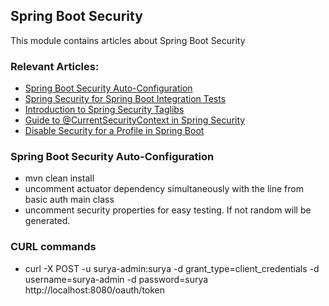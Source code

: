 ## Spring Boot Security

This module contains articles about Spring Boot Security

### Relevant Articles:

- [Spring Boot Security Auto-Configuration](https://www.surya.com/spring-boot-security-autoconfiguration)
- [Spring Security for Spring Boot Integration Tests](https://www.surya.com/spring-security-integration-tests)
- [Introduction to Spring Security Taglibs](https://www.surya.com/spring-security-taglibs)
- [Guide to @CurrentSecurityContext in Spring Security](https://www.surya.com/spring-currentsecuritycontext)
- [Disable Security for a Profile in Spring Boot](https://www.surya.com/spring-security-disable-profile)


### Spring Boot Security Auto-Configuration

- mvn clean install 
- uncomment actuator dependency simultaneously with the line from basic auth main class
- uncomment security properties for easy testing. If not random will be generated.

### CURL commands

- curl -X POST -u surya-admin:surya -d grant_type=client_credentials -d username=surya-admin -d password=surya http://localhost:8080/oauth/token
